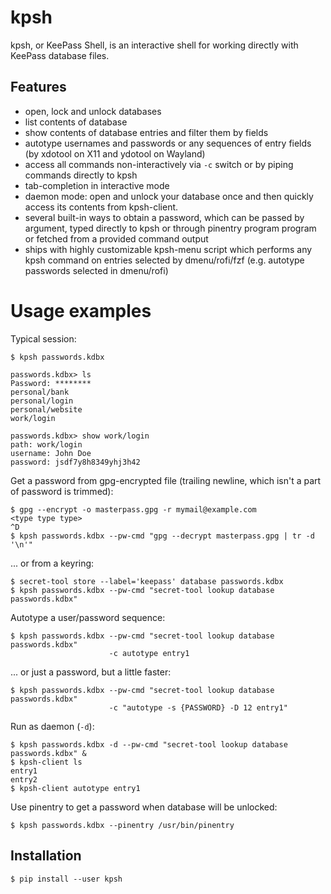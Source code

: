 # kpsh
kpsh, or KeePass Shell, is an interactive shell for working directly with
KeePass database files.

## Features

- open, lock and unlock databases
- list contents of database
- show contents of database entries and filter them by fields
- autotype usernames and passwords or any sequences of entry fields (by
  xdotool on X11 and ydotool on Wayland)
- access all commands non-interactively via `-c` switch or by piping commands
  directly to kpsh
- tab-completion in interactive mode
- daemon mode: open and unlock your database once and then quickly access
  its contents from kpsh-client.
- several built-in ways to obtain a password, which can be passed by argument,
  typed directly to kpsh or through pinentry program program or fetched from a
  provided command output
- ships with highly customizable kpsh-menu script which performs any kpsh
  command on entries selected by dmenu/rofi/fzf (e.g. autotype passwords
  selected in dmenu/rofi)

# Usage examples

Typical session:

```
$ kpsh passwords.kdbx

passwords.kdbx> ls
Password: ********
personal/bank
personal/login
personal/website
work/login

passwords.kdbx> show work/login
path: work/login
username: John Doe
password: jsdf7y8h8349yhj3h42
```

Get a password from gpg-encrypted file (trailing newline, which isn't a part
of password is trimmed):

```
$ gpg --encrypt -o masterpass.gpg -r mymail@example.com
<type type type>
^D
$ kpsh passwords.kdbx --pw-cmd "gpg --decrypt masterpass.gpg | tr -d '\n'"
```

... or from a keyring:

```
$ secret-tool store --label='keepass' database passwords.kdbx
$ kpsh passwords.kdbx --pw-cmd "secret-tool lookup database passwords.kdbx"
```

Autotype a user/password sequence:

```
$ kpsh passwords.kdbx --pw-cmd "secret-tool lookup database passwords.kdbx"
                      -c autotype entry1
```

... or just a password, but a little faster:

```
$ kpsh passwords.kdbx --pw-cmd "secret-tool lookup database passwords.kdbx"
                      -c "autotype -s {PASSWORD} -D 12 entry1"
```

Run as daemon (`-d`):

```
$ kpsh passwords.kdbx -d --pw-cmd "secret-tool lookup database passwords.kdbx" &
$ kpsh-client ls
entry1
entry2
$ kpsh-client autotype entry1
```

Use pinentry to get a password when database will be unlocked:

```
$ kpsh passwords.kdbx --pinentry /usr/bin/pinentry
```

## Installation

```
$ pip install --user kpsh
```
